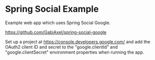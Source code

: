 Spring Social Example
=====================
Example web app which uses Spring Social Google. 

https://github.com/GabiAxel/spring-social-google

Set up a project at https://console.developers.google.com/ and add the 
OAuth2 client ID and secret to the "google.clientId" and "google.clientSecret"
environment properties when running the app.